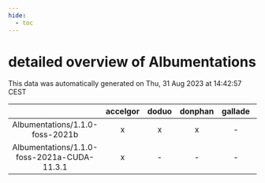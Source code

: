 ```yaml
---
hide:
  - toc
---
```


detailed overview of Albumentations
===================================


This data was automatically generated on Thu, 31 Aug 2023 at 14:42:57 CEST  

| |accelgor|doduo|donphan|gallade|joltik|skitty|swalot|victini|
| :---: | :---: | :---: | :---: | :---: | :---: | :---: | :---: | :---: |
|Albumentations/1.1.0-foss-2021b|x|x|x|-|x|x|x|x|
|Albumentations/1.1.0-foss-2021a-CUDA-11.3.1|x|-|-|-|x|-|-|-|
